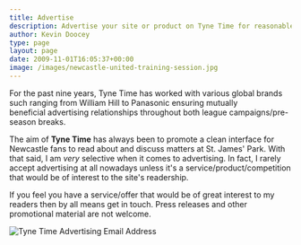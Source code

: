 ```yaml
---
title: Advertise
description: Advertise your site or product on Tyne Time for reasonable rates & a huge audience of seasoned Newcastle United supporters to target.
author: Kevin Doocey
type: page
layout: page
date: 2009-11-01T16:05:37+00:00
image: /images/newcastle-united-training-session.jpg
---
```


For the past nine years, Tyne Time has worked with various global brands such ranging from William Hill to Panasonic ensuring mutually beneficial advertising relationships throughout both league campaigns/pre-season breaks.

The aim of **Tyne Time** has always been to promote a clean interface for Newcastle fans to read about and discuss matters at St. James' Park. With that said, I am _very_ selective when it comes to advertising. In fact, I rarely accept advertising at all nowadays unless it's a service/product/competition that would be of interest to the site's readership.

If you feel you have a service/offer that would be of great interest to my readers then by all means get in touch. Press releases and other promotional material are not welcome.

![Tyne Time Advertising Email Address](http://www.tynetime.com/wp-content/uploads/2009/11/advertisingemail.png "advertisingemail")
